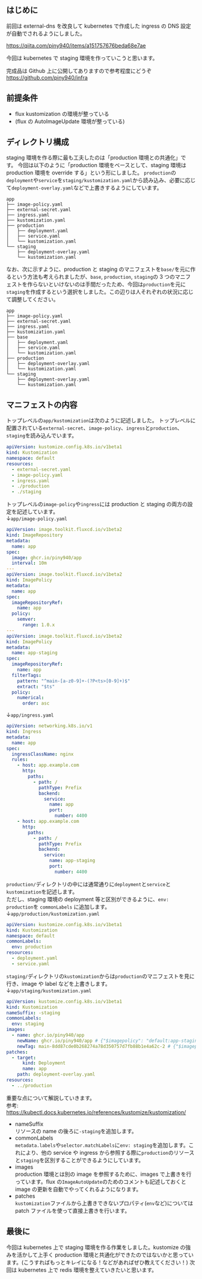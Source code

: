 ## はじめに

前回は external-dns を改良して kubernetes で作成した ingress の DNS 設定が自動でされるようにしました。

https://qiita.com/piny940/items/a151757676beda68e7ae

今回は kubernetes で staging 環境を作っていこうと思います。

完成品は Github 上に公開してありますので参考程度にどうぞ
https://github.com/piny940/infra

## 前提条件

- flux kustomization の環境が整っている
- (flux の AutoImageUpdate 環境が整っている)

## ディレクトリ構成

staging 環境を作る際に最も工夫したのは「production 環境との共通化」です。
今回は以下のように「production 環境をベースとして、staging 環境は production 環境を override する」という形にしました。
`production`の`deployment`や`service`を`staging/kustomization.yaml`から読み込み、必要に応じて`deployment-overlay.yaml`などで上書きするようにしています。

```
app
├── image-policy.yaml
├── external-secret.yaml
├── ingress.yaml
├── kustomization.yaml
├── production
│   ├── deployment.yaml
│   ├── service.yaml
│   └── kustomization.yaml
└── staging
    ├── deployment-overlay.yaml
    └── kustomization.yaml
```

なお、次に示すように、production と staging のマニフェストを`base/`を元に作るという方法も考えられましたが、`base`, `production`, `staging`の 3 つのマニフェストを作らないといけないのは手間だったため、今回は`production`を元に`staging`を作成するという選択をしました。この辺りは人それぞれの状況に応じて調整してください。

```
app
├── image-policy.yaml
├── external-secret.yaml
├── ingress.yaml
├── kustomization.yaml
├── base
│   ├── deployment.yaml
│   ├── service.yaml
│   └── kustomization.yaml
├── production
│   ├── deployment-overlay.yaml
│   └── kustomization.yaml
└── staging
    ├── deployment-overlay.yaml
    └── kustomization.yaml
```

## マニフェストの内容

トップレベルの`app/kustomization`は次のように記述しました。
トップレベルに配置されている`external-secret`、`image-policy`、`ingress`と`production`、`staging`を読み込んでいます。

```yaml
apiVersion: kustomize.config.k8s.io/v1beta1
kind: Kustomization
namespace: default
resources:
  - external-secret.yaml
  - image-policy.yaml
  - ingress.yaml
  - ./production
  - ./staging
```

トップレベルの`image-policy`や`ingress`には production と staging の両方の設定を記述しています。  
↓`app/image-policy.yaml`

```yaml
apiVersion: image.toolkit.fluxcd.io/v1beta2
kind: ImageRepository
metadata:
  name: app
spec:
  image: ghcr.io/piny940/app
  interval: 10m
---
apiVersion: image.toolkit.fluxcd.io/v1beta2
kind: ImagePolicy
metadata:
  name: app
spec:
  imageRepositoryRef:
    name: app
  policy:
    semver:
      range: 1.0.x
---
apiVersion: image.toolkit.fluxcd.io/v1beta2
kind: ImagePolicy
metadata:
  name: app-staging
spec:
  imageRepositoryRef:
    name: app
  filterTags:
    pattern: "^main-[a-z0-9]+-(?P<ts>[0-9]+)$"
    extract: "$ts"
  policy:
    numerical:
      order: asc
```

↓`app/ingress.yaml`

```yaml
apiVersion: networking.k8s.io/v1
kind: Ingress
metadata:
  name: app
spec:
  ingressClassName: nginx
  rules:
    - host: app.example.com
      http:
        paths:
          - path: /
            pathType: Prefix
            backend:
              service:
                name: app
                port:
                  number: 4400
    - host: app.example.com
      http:
        paths:
          - path: /
            pathType: Prefix
            backend:
              service:
                name: app-staging
                port:
                  number: 4400
```

`production/`ディレクトリの中には通常通りに`deployment`と`service`と`kustomization`を記述します。  
ただし、staging 環境の deployment 等と区別ができるように、`env: production`を `commonLabels` に追加します。
↓`app/production/kustomization.yaml`

```yaml
apiVersion: kustomize.config.k8s.io/v1beta1
kind: Kustomization
namespace: default
commonLabels:
  env: production
resources:
  - deployment.yaml
  - service.yaml
```

`staging/`ディレクトリの`kustomization`からは`production`のマニフェストを見に行き、image や label などを上書きします。
↓`app/staging/kustomization.yaml`

```yaml
apiVersion: kustomize.config.k8s.io/v1beta1
kind: Kustomization
nameSuffix: -staging
commonLabels:
  env: staging
images:
  - name: ghcr.io/piny940/app
    newName: ghcr.io/piny940/app # {"$imagepolicy": "default:app-staging:name"}
    newTag: main-8dd87cde0b268274a78d350757d7fb88b1e4a62c-2 # {"$imagepolicy": "default:app-staging:tag"}
patches:
  - target:
      kind: Deployment
      name: app
    path: deployment-overlay.yaml
resources:
  - ../production
```

重要な点について解説していきます。  
参考: https://kubectl.docs.kubernetes.io/references/kustomize/kustomization/

- nameSuffix  
  リソースの name の後ろに`-staging`を追加します。
- commonLabels  
  `metadata.labels`や`selector.matchLabels`に`env: staging`を追加します。これにより、他の service や ingress から参照する際に`production`のリソースと`staging`を区別することができるようにしています。
- images  
  production 環境とは別の image を参照するために、images で上書きを行っています。flux の`ImageAutoUpdate`のためのコメントも記述しておくと image の更新を自動でやってくれるようになります。
- patches  
  `kustomization`ファイルから上書きできないプロパティ(`env`など)については patch ファイルを使って直接上書きを行います。

## 最後に

今回は kubernetes 上で staging 環境を作る作業をしました。kustomize の強みを活かして上手く production 環境と共通化ができたのではないかと思っています。(こうすればもっとキレイになる！などがあればぜひ教えてください！)
次回は kubernetes 上で redis 環境を整えていきたいと思います。
